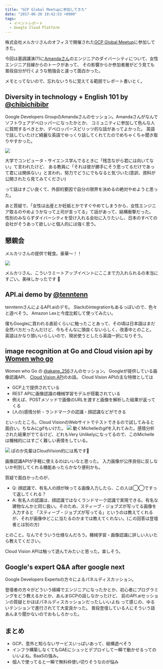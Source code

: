 ```yaml
---
title: "GCP Global Meetupに参加してきた"
date: "2017-06-20 19:42:53 +0900"
tags:
  - イベントレポート
  - Google Cloud Platform
---
```


株式会社メルカリさんのオフィスで開催された[GCP Global Meetup](https://gcpug-tokyo.connpass.com/event/58494/)に参加してきた。

今回は基調講演(?)に[Amandaさん](https://twitter.com/chibichibibr)のエンジニアのダイバーシティについて、女性エンジニア目線からのトークがあって、
その影響からか参加者層がどう見ても普段自分が行くような勉強会と違って面白かった。

メモとってないので、忘れないうちに覚えてる範囲でレポート書いとく。


## Diversity in technology + English 101 by [@chibichibibr](https://twitter.com/chibichibibr)
Google Developers GroupのAmandaさんのセッション。Amandaさんがなんでソフトウェアデベロッパーになったかとか、
コミュニティに参加して色んな人に質問するべきとか、デベロッパースピリッツ的な話があってよかった。
英語で話していたけど綺麗な英語でゆっくり話してくれてたのでめちゃくちゃ聞き取りやすかった。

![]({{site.url}}/images/gcp-global-meetup/img1.jpg)

大学でコンピュータ・サイエンス学んでるときに「残念ながら君には向いてない」て言われたけど、
ある教員に「それは彼が勝手にそう思ってるだけであって君には関係ない」と言われ、努力でどうにでもなると気づいた(意訳、資料が公開されたら見てみてください)

って話はすごい良くて、外部的要因で自分の限界を決めるの絶対やめようと思った。

あと質疑で、「女性は出産とか妊娠とかですぐやめてしまうから、女性エンジニア取るのやめようかなって上司が言ってる」て話があって、結構衝撃だった。
性別のみならずダイバーシティを受け入れる会社に入りたいし、日本のすべての会社がそうあって欲しいと個人的には強く思う。

## 懇親会
メルカリさんの提供で軽食。豪華〜！！

![]({{site.url}}/images/gcp-global-meetup/img2.jpg)

メルカリさん、こういうミートアップイベントにここまで力入れられるの本当にすごい。美味しかったです 🙏


## API.ai demo by  [@tenntenn](https://twitter.com/tenntenn)
tenntennさんによるAPI.aiのデモ。 Slackのintegrationもあるっぽいので、色々と遊べそう。
Amazon Lexと今度比較して使ってみたい。

僕もGoogleに買われる直前くらいに触ったことあって、その頃は日本語はまだ全然バカだったんだけど、今もそんなに頭良くないらしく、改善中とのこと。
英語はかなり頭いいらしいので、現状使うとしたら英語一択になりそう。


##  image recognition at Go and Cloud vision api by [Women who go](https://womenwhogo-tokyo.connpass.com/)
Women who Go の [@akane_256](https://twitter.com/akane_256)さんのセッション。 Googleが提供している画像認識API、 [Cloud Vision API](https://cloud.google.com/vision/)のお話。
Cloud Vision APIの主な特徴としては
- GCP上で提供されている
- REST APIに画像認識の機械学習モデルが搭載されている
- 例えば、POSTメソッドで画像のURLを渡すと画像を解析した結果が返ってくる
- (人の)感情分析・ランドマークの認識・顔認識などができる

といったところ。Cloud VisionのWebサイトでテストできるので試してみると面白い。ちなみにgifもいけた。
![]({{site.url}}/images/gcp-global-meetup/img5.jpg)
動くMichelleのgifを入れてみた。感情分析された結果がでてるけど、どれもVery Unlikelyになってるので、このMichelleは機械的にはすごく難しい表情をしている。

![]({{site.url}}/images/gcp-global-meetup/img6.jpg)
ぽのか先輩はCloudVision的には馬です🐴

画像認識APIが手軽に使えるのはいいなと思った。
入力画像が公序良俗に反しないか判別してくれる機能あったらかなり便利かも。

質疑で面白かったのが、
- Q: 顔認識で、有名人の顔が映ってる画像入力したら、この人は◯◯ですって返してくれる？
- A: 有名人の認識は、顔認識ではなくランドマーク認識で実現できる。有名な建物なんかと同じ扱い。そのため、スティーブ・ジョブズが写ってる画像を入力すると
「スティーブ・ジョブズが写ってる」というのは教えてくれるが、それが画像中どこに当たるのかまでは教えてくれない。(この回答は登壇者とは別の方)

とのこと。なんでそういう仕様なんだろう。機械学習・画像認識に詳しい人いたら教えてください。

Cloud Vision APIは触って遊んでみたいと思った。楽しそう。

##  Google's expert Q&A after google next
Google Developers Expertsの方々によるパネルディスカッション。

登壇者の方々がどういう経緯でエンジニアになったかとか、初心者にプログラミングをどう教えるかとか、あんまGCPの話しなかったけど、
前のAPI.aiセッションの質疑とかほぼパネルディスカッションだったしいいよね って感じの、ゆるいテンションで進行されてて大変良かった。
普段登壇している人にそういう話あんまり聞かないのでおもしろかった。

## まとめ
- GCP、意外と知らないサービスいっぱいあって、結構遊べそう
- インフラ構築しなくてもGAEにシュッとデプロイして一瞬で動かせるってのいいよね。BaaSの強み。
- 個人で使ってると一瞬で無料枠使い切りそうなのが悩み
